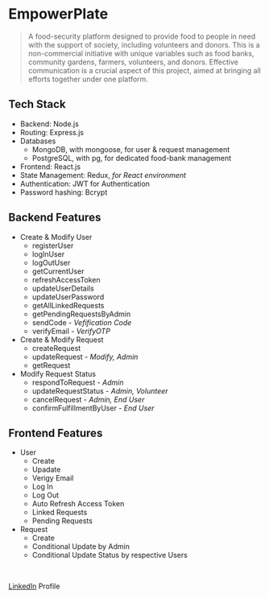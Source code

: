 # EmpowerPlate
> A food-security platform designed to provide food to people in need with the support of society, including volunteers and donors. This is a non-commercial initiative with unique variables such as food banks, community gardens, farmers, volunteers, and donors. Effective communication is a crucial aspect of this project, aimed at bringing all efforts together under one platform.

## Tech Stack
- Backend: Node.js
- Routing: Express.js
- Databases
   - MongoDB, with mongoose, for user & request management
   - PostgreSQL, with pg, for dedicated food-bank management
- Frontend: React.js
- State Management: Redux, _for React environment_
- Authentication: JWT for Authentication
- Password hashing: Bcrypt

## Backend Features
- Create & Modify User
   - registerUser
   - logInUser
   - logOutUser
   - getCurrentUser
   - refreshAccessToken
   - updateUserDetails
   - updateUserPassword
   - getAllLinkedRequests
   - getPendingRequestsByAdmin
   - sendCode - _Vefification Code_
   - verifyEmail - _VerifyOTP_
- Create & Modify Request
   - createRequest
   - updateRequest - _Modify, Admin_
   - getRequest
- Modify Request Status
   - respondToRequest - _Admin_
   - updateRequestStatus - _Admin, Volunteer_
   - cancelRequest - _Admin, End User_
   - confirmFulfillmentByUser - _End User_

## Frontend Features
- User
   - Create
   - Upadate
   - Verigy Email
   - Log In
   - Log Out
   - Auto Refresh Access Token
   - Linked Requests
   - Pending Requests
- Request
   - Create
   - Conditional Update by Admin
   - Conditional Update Status by respective Users

&nbsp;

[LinkedIn] Profile

   [LinkedIn]: <https://www.linkedin.com/in/md-shahzad-shamim/>